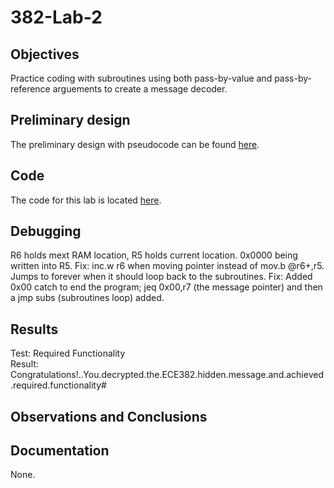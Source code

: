 382-Lab-2
=========

Objectives
----------
Practice coding with subroutines using both pass-by-value and pass-by-reference arguements to create a message decoder.

Preliminary design
------------------
The preliminary design with pseudocode can be found [here](https://raw.githubusercontent.com/SeanGavan/382-Lab-2/master/images/flowchart.png).

Code
----
The code for this lab is located [here](https://raw.githubusercontent.com/SeanGavan/382-Lab-2/master/code/Decrypt.asm).

Debugging
---------
R6 holds mext RAM location, R5 holds current location. 0x0000 being written into R5. Fix: inc.w r6 when moving pointer instead of mov.b @r6+,r5.  
Jumps to forever when it should loop back to the subroutines. Fix: Added 0x00 catch to end the program; jeq 0x00,r7 (the message pointer) and then a jmp subs (subroutines loop) added.  


Results
-------
Test: Required Functionality  
Result: Congratulations!..You.decrypted.the.ECE382.hidden.message.and.achieved.required.functionality#

Observations and Conclusions
----------------------------


Documentation
-------------
None.
